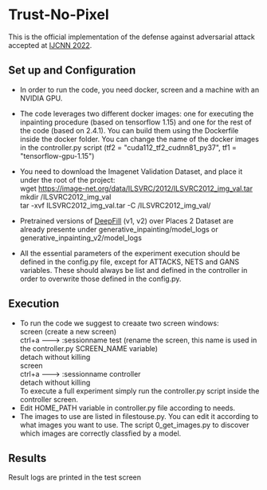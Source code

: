 # Trust-No-Pixel

This is the official implementation of the defense against adversarial attack accepted at [IJCNN 2022]().


## Set up and Configuration 
* In order to run the code, you need docker, screen and a machine with an NVIDIA GPU.

* The code leverages two different docker images: one for executing the inpainting procedure (based on tensorflow 1.15) and one for the rest of the code (based on 2.4.1). You can build them using the Dockerfile inside the docker folder. 
You can change the name of the docker images in the controller.py script (tf2 = "cuda112_tf2_cudnn81_py37", tf1 = "tensorflow-gpu-1.15")

* You need to download the Imagenet Validation Dataset, and place it under the root of the project: <br />
wget https://image-net.org/data/ILSVRC/2012/ILSVRC2012_img_val.tar <br />
mkdir /ILSVRC2012_img_val <br />
tar -xvf ILSVRC2012_img_val.tar -C <project root>/ILSVRC2012_img_val/ <br />

* Pretrained versions of [DeepFill](https://github.com/JiahuiYu/generative_inpainting) (v1, v2) over Places 2 Dataset are already presente under generative_inpainting/model_logs or generative_inpainting_v2/model_logs

* All the essential parameters of the experiment execution should be defined in the config.py file, except for ATTACKS, NETS and GANS variables. These should always be list and defined in the controller in order to overwrite those defined in the config.py.

## Execution

* To run the code we suggest to creaate two screen windows: <br />
screen (create a new screen) <br />
ctrl+a ---> :sessionname test (rename the screen, this name is used in the controller.py SCREEN_NAME variable) <br />
detach without killing <br />
screen <br />
ctrl+a ---> :sessionname controller <br />
detach without killing <br />
To execute a full experiment simply run the controller.py script inside the controller screen.
* Edit HOME_PATH variable in controller.py file according to needs.
* The images to use are listed in filestouse.py. You can edit it according to what images you want to use. The script 0_get_images.py to discover which images are correctly classfied by a model.

## Results

Result logs are printed in the test screen
